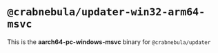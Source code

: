 # `@crabnebula/updater-win32-arm64-msvc`

This is the **aarch64-pc-windows-msvc** binary for `@crabnebula/updater`

